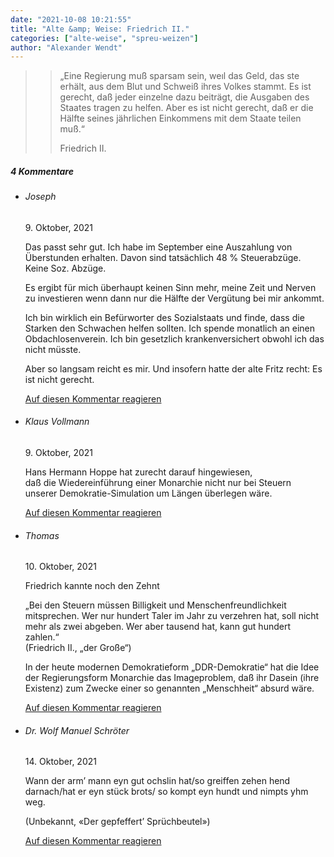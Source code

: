 ```yaml
---
date: "2021-10-08 10:21:55"
title: "Alte &amp; Weise: Friedrich II."
categories: ["alte-weise", "spreu-weizen"]
author: "Alexander Wendt"
---
```


>> „Eine Regierung muß sparsam sein, weıl das Geld, das ste erhält,
>> aus dem Blut und Schweiß ihres Volkes stammt. Es ist gerecht, daß
>> jeder einzelne dazu beiträgt, die Ausgaben des Staates tragen zu
>> helfen. Aber es ist nicht gerecht, daß er die Hälfte seines jährlichen
>> Einkommens mit dem Staate teilen muß.“
>> 
>> Friedrich II.

<!--more-->
<h5 class="comments-h">
4 Kommentare </h5>
<ul class="commentlist">
<li class="comment even thread-even depth-1 clearfix" id="li-comment-115638">
<h6 class="author">Joseph</h6> <span class="date">9. Oktober, 2021</span>



Das passt sehr gut. Ich habe im September eine Auszahlung von Überstunden erhalten. Davon sind tatsächlich 48 % Steuerabzüge. Keine Soz. Abzüge.

Es ergibt für mich überhaupt keinen Sinn mehr, meine Zeit und Nerven zu investieren wenn dann nur die Hälfte der Vergütung bei mir ankommt.

Ich bin wirklich ein Befürworter des Sozialstaats und finde, dass die Starken den Schwachen helfen sollten. Ich spende monatlich an einen Obdachlosenverein. Ich bin gesetzlich krankenversichert obwohl ich das nicht müsste.

Aber so langsam reicht es mir. Und insofern hatte der alte Fritz recht: Es ist nicht gerecht.

<a rel="nofollow" class="comment-reply-link" href="#comment-115638" data-commentid="115638" data-postid="14285" data-belowelement="comment-115638" data-respondelement="respond" data-replyto="Antworte auf Joseph" aria-label="Antworte auf Joseph">Auf diesen Kommentar reagieren</a> 


</li>
<li class="comment odd alt thread-odd thread-alt depth-1 clearfix" id="li-comment-115651">
<h6 class="author">Klaus Vollmann</h6> <span class="date">9. Oktober, 2021</span>



Hans Hermann Hoppe hat zurecht darauf hingewiesen,<br>
daß die Wiedereinführung einer Monarchie nicht nur bei Steuern<br>
unserer Demokratie-Simulation um Längen überlegen wäre.

<a rel="nofollow" class="comment-reply-link" href="#comment-115651" data-commentid="115651" data-postid="14285" data-belowelement="comment-115651" data-respondelement="respond" data-replyto="Antworte auf Klaus Vollmann" aria-label="Antworte auf Klaus Vollmann">Auf diesen Kommentar reagieren</a> 


</li>
<li class="comment even thread-even depth-1 clearfix" id="li-comment-115675">
<h6 class="author">Thomas</h6> <span class="date">10. Oktober, 2021</span>



Friedrich kannte noch den Zehnt 

„Bei den Steuern müssen Billigkeit und Menschenfreundlichkeit mitsprechen. Wer nur hundert Taler im Jahr zu verzehren hat, soll nicht mehr als zwei abgeben. Wer aber tausend hat, kann gut hundert zahlen.“<br>
(Friedrich II., „der Große“)

In der heute modernen Demokratieform „DDR-Demokratie“ hat die Idee der Regierungsform Monarchie das Imageproblem, daß ihr Dasein (ihre Existenz) zum Zwecke einer so genannten „Menschheit“ absurd wäre.

<a rel="nofollow" class="comment-reply-link" href="#comment-115675" data-commentid="115675" data-postid="14285" data-belowelement="comment-115675" data-respondelement="respond" data-replyto="Antworte auf Thomas" aria-label="Antworte auf Thomas">Auf diesen Kommentar reagieren</a> 


</li>
<li class="comment odd alt thread-odd thread-alt depth-1 clearfix" id="li-comment-115755">
<h6 class="author">Dr. Wolf Manuel Schröter</h6> <span class="date">14. Oktober, 2021</span>



Wann der arm&#8217; mann eyn gut ochslin hat/so greiffen zehen hend darnach/hat er eyn stück brots/ so kompt eyn hundt und nimpts yhm weg.

(Unbekannt, «Der gepfeffert&#8217; Sprüchbeutel»)

<a rel="nofollow" class="comment-reply-link" href="#comment-115755" data-commentid="115755" data-postid="14285" data-belowelement="comment-115755" data-respondelement="respond" data-replyto="Antworte auf Dr. Wolf Manuel Schröter" aria-label="Antworte auf Dr. Wolf Manuel Schröter">Auf diesen Kommentar reagieren</a> 


</li>
</ul>
